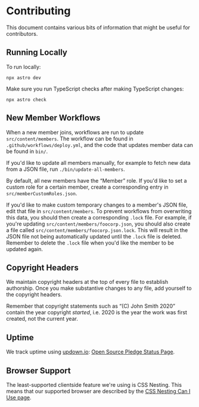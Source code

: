 <!--
© 2024 Vlad-Stefan Harbuz <vlad@vladh.net>
SPDX-License-Identifier: CC-BY-SA-4.0
-->

# Contributing

This document contains various bits of information that might be useful for contributors.

## Running Locally

To run locally:

```
npx astro dev
```

Make sure you run TypeScript checks after making TypeScript changes:

```
npx astro check
```

## New Member Workflows

When a new member joins, workflows are run to update `src/content/members`. The workflow can be found in
`.github/workflows/deploy.yml`, and the code that updates member data can be found in `bin/`.

If you'd like to update all members manually, for example to fetch new data from a JSON file, run
`./bin/update-all-members`.

By default, all new members have the “Member” role. If you'd like to set a custom role for a certain member, create a
corresponding entry in `src/memberCustomRoles.json`.

If you'd like to make custom temporary changes to a member's JSON file, edit that file in `src/content/members`. To
prevent workflows from overwriting this data, you should then create a corresponding `.lock` file. For example, if
you're updating `src/content/members/foocorp.json`, you should also create a file called
`src/content/members/foocorp.json.lock`. This will result in the JSON file not being automatically updated until the
`.lock` file is deleted. Remember to delete the `.lock` file when you'd like the member to be updated again.

## Copyright Headers

We maintain copyright headers at the top of every file to establish authorship. Once you make substantive changes to any
file, add yourself to the copyright headers.

Remember that copyright statements such as “(C) John Smith 2020” contain the year copyright _started_, i.e. 2020 is the
year the work was first created, not the current year.

## Uptime

We track uptime using [updown.io][updown]: [Open Source Pledge Status Page][status].

## Browser Support

The least-supported clientside feature we're using is CSS Nesting. This means that our supported browser are described
by the [CSS Nesting Can I Use page][css-nesting].

[css-nesting]: https://caniuse.com/css-nesting
[status]: https://updown.io/p/3c87h
[updown]: https://updown.io
